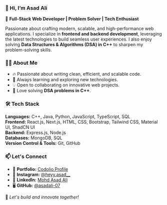 ### 👋 Hi, I’m Asad Ali  

🚀 **Full-Stack Web Developer | Problem Solver | Tech Enthusiast**  

Passionate about crafting modern, scalable, and high-performance web applications. I specialize in **frontend and backend development**, leveraging the latest technologies to build seamless user experiences. I also enjoy solving **Data Structures & Algorithms (DSA) in C++** to sharpen my problem-solving skills.  

### 👨‍💻 About Me  
- 🔥 Passionate about writing clean, efficient, and scalable code.  
- 🌱 Always learning and exploring new technologies.  
- 💡 Open to collaborating on innovative web projects.  
- 🧩 Love solving **DSA problems in C++**.  

### 🛠 Tech Stack  
**Languages:** C++, Java, Python, JavaScript, TypeScript, SQL  
**Frontend:** React.js, Next.js, HTML, CSS, Bootstrap, Tailwind CSS, Material UI, ShadCN UI  
**Backend:** Express.js, Node.js  
**Databases:** MongoDB, SQL  
**Version Control & Tools:** Git, GitHub  

### 📫 Let's Connect  
- 🔗 **Portfolio:** [Codolio Profile](https://codolio.com/profile/asadali_07)  
- 📸 **Instagram:** [@heyy.asad__](https://www.instagram.com/heyy.asad__/)  
- 💼 **LinkedIn:** [Mohd Asad Ali](https://www.linkedin.com/in/mohd-asad-ali-1a7693257/)  
- 🖥 **GitHub:** [@asadali-07](https://github.com/asadali-07)  

🚀 *Let's build and innovate together!*  
